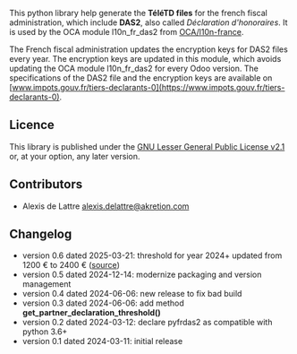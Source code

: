 This python library help generate the **TéléTD files** for the french fiscal administration, which include **DAS2**, also called *Déclaration d'honoraires*. It is used by the OCA module l10n\_fr\_das2 from [OCA/l10n-france](https://github.com/OCA/l10n-france).

The French fiscal administration updates the encryption keys for DAS2 files every year. The encryption keys are updated in this module, which avoids updating the OCA module l10n\_fr\_das2 for every Odoo version. The specifications of the DAS2 file and the encryption keys are available on [www.impots.gouv.fr/tiers-declarants-0](https://www.impots.gouv.fr/tiers-declarants-0).

## Licence

This library is published under the [GNU Lesser General Public License v2.1](https://www.gnu.org/licenses/old-licenses/lgpl-2.1.html) or, at your option, any later version.

## Contributors

* Alexis de Lattre <alexis.delattre@akretion.com>

## Changelog

* version 0.6 dated 2025-03-21: threshold for year 2024+ updated from 1200 € to 2400 € ([source](https://bofip.impots.gouv.fr/bofip/14327-PGP.html/ACTU-2024-00154))
* version 0.5 dated 2024-12-14: modernize packaging and version management
* version 0.4 dated 2024-06-06: new release to fix bad build
* version 0.3 dated 2024-06-06: add method **get\_partner\_declaration\_threshold()**
* version 0.2 dated 2024-03-12: declare pyfrdas2 as compatible with python 3.6+
* version 0.1 dated 2024-03-11: initial release
